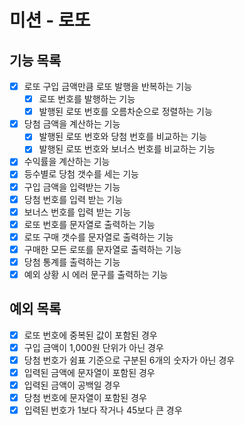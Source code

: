 # 미션 - 로또

## 기능 목록

- [x] 로또 구입 금액만큼 로또 발행을 반복하는 기능
  - [x] 로또 번호를 발행하는 기능
  - [x] 발행된 로또 번호를 오름차순으로 정렬하는 기능
- [x] 당첨 금액을 계산하는 기능
  - [x] 발행된 로또 번호와 당첨 번호를 비교하는 기능
  - [x] 발행된 로또 번호와 보너스 번호를 비교하는 기능
- [x] 수익률을 계산하는 기능
- [x] 등수별로 당첨 갯수를 세는 기능
- [x] 구입 금액을 입력받는 기능
- [x] 당첨 번호를 입력 받는 기능
- [x] 보너스 번호를 입력 받는 기능
- [x] 로또 번호를 문자열로 출력하는 기능
- [x] 로또 구매 갯수를 문자열로 출력하는 기능
- [x] 구매한 모든 로또를 문자열로 출력하는 기능
- [x] 당첨 통계를 출력하는 기능
- [x] 예외 상황 시 에러 문구를 출력하는 기능

## 예외 목록

- [x] 로또 번호에 중복된 값이 포함된 경우
- [x] 구입 금액이 1,000원 단위가 아닌 경우
- [x] 당첨 번호가 쉼표 기준으로 구분된 6개의 숫자가 아닌 경우
- [x] 입력된 금액에 문자열이 포함된 경우
- [x] 입력된 금액이 공백일 경우
- [x] 당첨 번호에 문자열이 포함된 경우
- [x] 입력된 번호가 1보다 작거나 45보다 큰 경우
